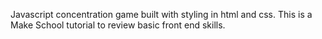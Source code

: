 Javascript concentration game built with styling in html and css. This is a Make School tutorial to review basic front end skills. 
